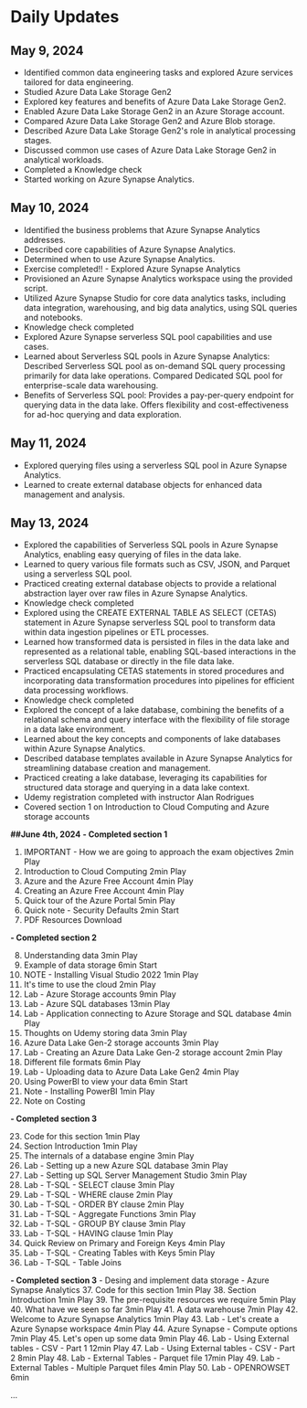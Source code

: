 # Daily Updates

## May 9, 2024
- Identified common data engineering tasks and explored Azure services tailored for data engineering.
- Studied Azure Data Lake Storage Gen2
- Explored key features and benefits of Azure Data Lake Storage Gen2.
- Enabled Azure Data Lake Storage Gen2 in an Azure Storage account.
- Compared Azure Data Lake Storage Gen2 and Azure Blob storage.
- Described Azure Data Lake Storage Gen2's role in analytical processing stages.
- Discussed common use cases of Azure Data Lake Storage Gen2 in analytical workloads.
- Completed a Knowledge check
- Started working on Azure Synapse Analytics.

## May 10, 2024
- Identified the business problems that Azure Synapse Analytics addresses.
- Described core capabilities of Azure Synapse Analytics.
- Determined when to use Azure Synapse Analytics.
- Exercise completed!! - Explored Azure Synapse Analytics
- Provisioned an Azure Synapse Analytics workspace using the provided script.
- Utilized Azure Synapse Studio for core data analytics tasks, including data integration, warehousing, and big data analytics, using SQL queries and notebooks.
- Knowledge check completed
- Explored Azure Synapse serverless SQL pool capabilities and use cases.
- Learned about Serverless SQL pools in Azure Synapse Analytics: Described Serverless SQL pool as on-demand SQL query processing primarily for data lake operations. Compared Dedicated SQL pool for enterprise-scale data warehousing.
- Benefits of Serverless SQL pool: Provides a pay-per-query endpoint for querying data in the data lake. Offers flexibility and cost-effectiveness for ad-hoc querying and data exploration.

## May 11, 2024
- Explored querying files using a serverless SQL pool in Azure Synapse Analytics.
- Learned to create external database objects for enhanced data management and analysis.

## May 13, 2024
- Explored the capabilities of Serverless SQL pools in Azure Synapse Analytics, enabling easy querying of files in the data lake.
- Learned to query various file formats such as CSV, JSON, and Parquet using a serverless SQL pool.
- Practiced creating external database objects to provide a relational abstraction layer over raw files in Azure Synapse Analytics.
- Knowledge check completed
- Explored using the CREATE EXTERNAL TABLE AS SELECT (CETAS) statement in Azure Synapse serverless SQL pool to transform data within data ingestion pipelines or ETL processes.
- Learned how transformed data is persisted in files in the data lake and represented as a relational table, enabling SQL-based interactions in the serverless SQL database or directly in the file data lake.
- Practiced encapsulating CETAS statements in stored procedures and incorporating data transformation procedures into pipelines for efficient data processing workflows.
- Knowledge check completed
- Explored the concept of a lake database, combining the benefits of a relational schema and query interface with the flexibility of file storage in a data lake environment.
- Learned about the key concepts and components of lake databases within Azure Synapse Analytics.
- Described database templates available in Azure Synapse Analytics for streamlining database creation and management.
- Practiced creating a lake database, leveraging its capabilities for structured data storage and querying in a data lake context.
- Udemy registration completed with instructor Alan Rodrigues
- Covered section 1 on  Introduction to Cloud Computing and Azure storage accounts


**##June 4th, 2024**
**- Completed section 1**
1. IMPORTANT - How we are going to approach the exam objectives
2min
Play
2. Introduction to Cloud Computing
2min
Play
3. Azure and the Azure Free Account
4min
Play
4. Creating an Azure Free Account
4min
Play
5. Quick tour of the Azure Portal
5min
Play
6. Quick note - Security Defaults
2min
Start
7. PDF Resources Download

**- Completed section 2**

8. Understanding data
3min
Play
9. Example of data storage
6min
Start
10. NOTE - Installing Visual Studio 2022
1min
Play
11. It's time to use the cloud
2min
Play
12. Lab - Azure Storage accounts
9min
Play
13. Lab - Azure SQL databases
13min
Play
14. Lab - Application connecting to Azure Storage and SQL database
4min
Play
15. Thoughts on Udemy storing data
3min
Play
16. Azure Data Lake Gen-2 storage accounts
3min
Play
17. Lab - Creating an Azure Data Lake Gen-2 storage account
2min
Play
18. Different file formats
6min
Play
19. Lab - Uploading data to Azure Data Lake Gen2
4min
Play
20. Using PowerBI to view your data
6min
Start
21. Note - Installing PowerBI
1min
Play
22. Note on Costing

**- Completed section 3**

23. Code for this section
1min
Play
24. Section Introduction
1min
Play
25. The internals of a database engine
3min
Play
26. Lab - Setting up a new Azure SQL database
3min
Play
27. Lab - Setting up SQL Server Management Studio
3min
Play
28. Lab - T-SQL - SELECT clause
3min
Play
29. Lab - T-SQL - WHERE clause
2min
Play
30. Lab - T-SQL - ORDER BY clause
2min
Play
31. Lab - T-SQL - Aggregate Functions
3min
Play
32. Lab - T-SQL - GROUP BY clause
3min
Play
33. Lab - T-SQL - HAVING clause
1min
Play
34. Quick Review on Primary and Foreign Keys
4min
Play
35. Lab - T-SQL - Creating Tables with Keys
5min
Play
36. Lab - T-SQL - Table Joins

**- Completed section 3** - Desing and implement data storage - Azure Synapse Analytics
37. Code for this section
1min
Play
38. Section Introduction
1min
Play
39. The pre-requisite resources we require
5min
Play
40. What have we seen so far
3min
Play
41. A data warehouse
7min
Play
42. Welcome to Azure Synapse Analytics
1min
Play
43. Lab - Let's create a Azure Synapse workspace
4min
Play
44. Azure Synapse - Compute options
7min
Play
45. Let's open up some data
9min
Play
46. Lab - Using External tables - CSV - Part 1
12min
Play
47. Lab - Using External tables - CSV - Part 2
8min
Play
48. Lab - External Tables - Parquet file
17min
Play
49. Lab - External Tables - Multiple Parquet files
4min
Play
50. Lab - OPENROWSET
6min

...
